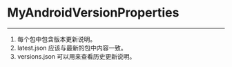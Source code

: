 # MyAndroidVersionProperties


-----


1. 每个包中包含版本更新说明。
2. latest.json 应该与最新的包中内容一致。
3. versions.json 可以用来查看历史更新说明。